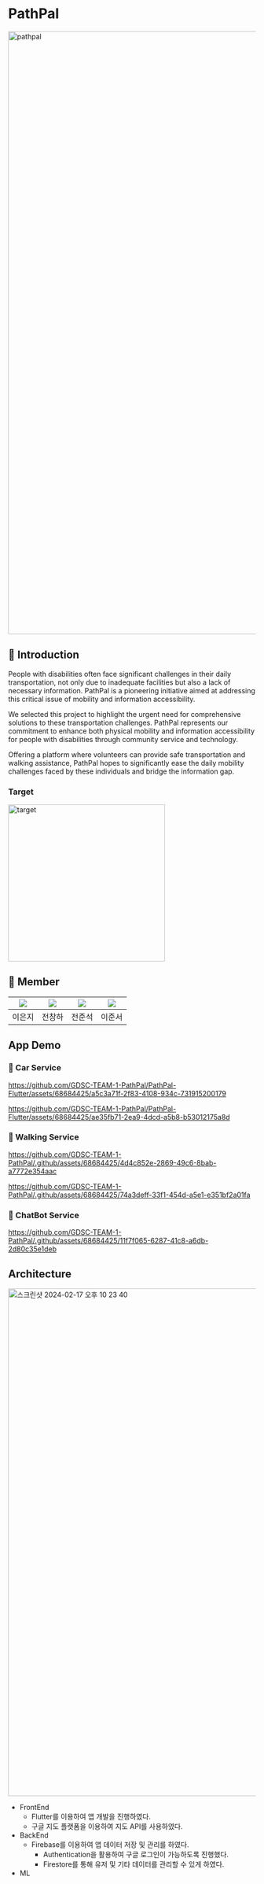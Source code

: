 # PathPal
<img width="1226" alt="pathpal" src="https://github.com/GDSC-TEAM-1-PathPal/PathPal-Flutter/assets/68684425/d2c70c13-17be-452a-94bc-fbb93c5a8bab">

## 📢 Introduction
People with disabilities often face significant challenges in their daily transportation, not only due to inadequate facilities but also a lack of necessary information. PathPal is a pioneering initiative aimed at addressing this critical issue of mobility and information accessibility.

We selected this project to highlight the urgent need for comprehensive solutions to these transportation challenges. PathPal represents our commitment to enhance both physical mobility and information accessibility for people with disabilities through community service and technology.

Offering a platform where volunteers can provide safe transportation and walking assistance, PathPal hopes to significantly ease the daily mobility challenges faced by these individuals and bridge the information gap.
### Target
<img width="319" alt="target" src="https://github.com/GDSC-TEAM-1-PathPal/PathPal-Flutter/assets/68684425/bf0230e9-0c9f-4992-84b3-103cc161bfb9">

## 👥 Member
| [<img src="https://github.com/ej070961.png">](https://github.com/ej070961) | [<img src="https://github.com/Changha-dev.png">](https://github.com/Changha-dev) | [<img src="https://github.com/gumchinjun.png">](https://github.com/gumchinjun) | [<img src="https://github.com/ljs7143.png">](https://github.com/ljs7143) |
|:---:|:---:|:---:|:---:
이은지|전창하|전준석|이준서

## App Demo

### 📌 Car Service
https://github.com/GDSC-TEAM-1-PathPal/PathPal-Flutter/assets/68684425/a5c3a71f-2f83-4108-934c-731915200179

https://github.com/GDSC-TEAM-1-PathPal/PathPal-Flutter/assets/68684425/ae35fb71-2ea9-4dcd-a5b8-b53012175a8d

### 📌 Walking Service
https://github.com/GDSC-TEAM-1-PathPal/.github/assets/68684425/4d4c852e-2869-49c6-8bab-a7772e354aac

https://github.com/GDSC-TEAM-1-PathPal/.github/assets/68684425/74a3deff-33f1-454d-a5e1-e351bf2a01fa

### 📌 ChatBot Service
https://github.com/GDSC-TEAM-1-PathPal/.github/assets/68684425/11f7f065-6287-41c8-a6db-2d80c35e1deb

## Architecture
<img width="1032" alt="스크린샷 2024-02-17 오후 10 23 40" src="https://github.com/GDSC-TEAM-1-PathPal/.github/assets/68684425/a78dfe7c-12f2-4ee0-aabc-6499b84ff042">

 - FrontEnd
   - Flutter를 이용하여 앱 개발을 진행하였다.
   - 구글 지도 플랫폼을 이용하여 지도 API를 사용하였다.
- BackEnd
  - Firebase를 이용하여 앱 데이터 저장 및 관리를 하였다.
    - Authentication을 활용하여 구글 로그인이 가능하도록 진행했다.
    - Firestore를 통해 유저 및 기타 데이터를 관리할 수 있게 하였다.
- ML

## 






